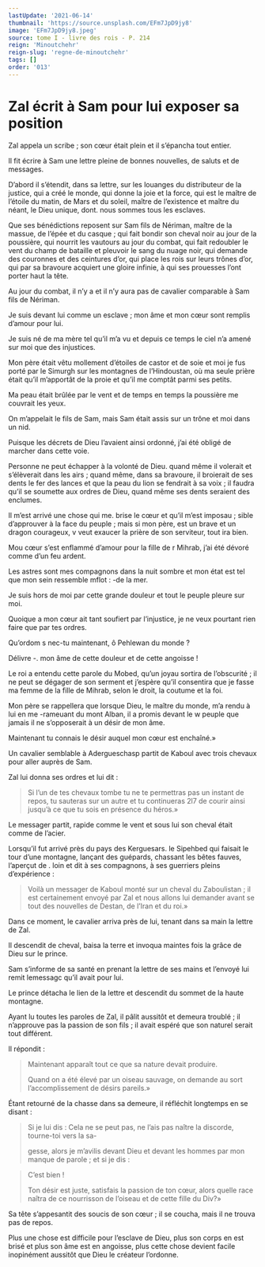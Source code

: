 ```yaml
---
lastUpdate: '2021-06-14'
thumbnail: 'https://source.unsplash.com/EFm7JpD9jy8'
image: 'EFm7JpD9jy8.jpeg'
source: tome I - livre des rois - P. 214
reign: 'Minoutchehr'
reign-slug: 'regne-de-minoutchehr'
tags: []
order: '013'
---
```


# Zal écrit à Sam pour lui exposer sa position

Zal appela un scribe ; son cœur était plein et il s’épancha tout entier.

Il fit écrire à Sam une lettre pleine de bonnes nouvelles, de saluts et de messages.

D’abord il s’étendit, dans sa lettre, sur les louanges du distributeur de la justice, qui a créé le monde, qui donne la joie et la force, qui est le maître de l’étoile du matin, de Mars et du soleil, maître de l’existence et maître du néant, le Dieu unique, dont. nous sommes tous les esclaves.

Que ses bénédictions reposent sur Sam fils de Nériman, maître de la massue, de l’épée et du casque ; qui fait bondir son cheval noir au jour de la poussière, qui nourrit les vautours au jour du combat, qui fait redoubler le vent du champ de bataille et pleuvoir le sang du nuage noir, qui demande des couronnes et des ceintures d’or, qui place les rois sur leurs trônes d’or, qui par sa bravoure acquiert une gloire infinie, à qui ses prouesses l’ont porter haut la tête.

Au jour du combat, il n’y a et il n’y aura pas de cavalier comparable à Sam fils de Nériman.

Je suis devant lui comme un esclave ; mon âme et mon cœur sont remplis d’amour pour lui.

Je suis né de ma mère tel qu’il m’a vu et depuis ce temps le ciel n’a amené sur moi que des injustices.

Mon père était vêtu mollement d’étoiles de castor et de soie et moi je fus porté par le Simurgh sur les montagnes de l’Hindoustan, où ma seule prière était qu’il m’apportât de la proie et qu’il me comptât parmi ses petits.

Ma peau était brûlée par le vent et de temps en temps la poussière me couvrait les yeux.

On m’appelait le fils de Sam, mais Sam était assis sur un trône et moi dans un nid.

Puisque les décrets de Dieu l’avaient ainsi ordonné, j’ai été obligé de marcher dans cette voie.

Personne ne peut échapper à la volonté de Dieu. quand même il volerait et s’élèverait dans les airs ; quand même, dans sa bravoure, il broierait de ses dents le fer des lances et que la peau du lion se fendrait à sa voix ; il faudra qu’il se soumette aux ordres de Dieu, quand même ses dents seraient des enclumes.

Il m’est arrivé une chose qui me. brise le cœur et qu’il m’est imposau ; sible d’approuver à la face du peuple ; mais si mon père, est un brave et un dragon courageux, v veut exaucer la prière de son serviteur, tout ira bien.

Mou cœur s’est enflammé d’amour pour la fille de r Mihrab, j’ai été dévoré comme d’un feu ardent.

Les astres sont mes compagnons dans la nuit sombre et mon état est tel que mon sein ressemble mflot : 
-de la mer.

Je suis hors de moi par cette grande douleur et tout le peuple pleure sur moi.

Quoique a mon cœur ait tant soufiert par l’injustice, je ne veux pourtant rien faire que par tes ordres.

Qu’ordom s nec-tu maintenant, ô Pehlewan du monde ?

Délivre
-. mon âme de cette douleur et de cette angoisse !

Le roi a entendu cette parole du Mobed, qu’un joyau sortira de l’obscurité ; il ne peut se dégager de son serment et j’espère qu’il consentira que je fasse ma femme de la fille de Mihrab, selon le droit, la coutume et la foi.

Mon père se rappellera que lorsque Dieu, le maître du monde, m’a rendu à lui en me
-rameuant du mont Alban, il a promis devant le w peuple que jamais il ne s’opposerait à un désir de mon âme.

Maintenant tu connais le désir auquel mon cœur est enchaîné.»

Un cavalier semblable à Adergueschasp partit de Kaboul avec trois chevaux pour aller auprès de Sam.

Zal lui donna ses ordres et lui dit :

> Si l’un de tes chevaux tombe tu ne te permettras pas un instant de repos, tu sauteras sur un autre et tu continueras 2l7 de courir ainsi jusqu’à ce que tu sois en présence du héros.»

Le messager partit, rapide comme le vent et sous lui son cheval était comme de l’acier.

Lorsqu’il fut arrivé près du pays des Kerguesars. le Sipehbed qui faisait le tour d’une montagne, lançant des guépards, chassant les bêtes fauves, l’aperçut de
. loin et dit à ses compagnons, à ses guerriers pleins d’expérience :

> Voilà un messager de Kaboul monté sur un cheval du Zaboulistan ; il est certainement envoyé par Zal et nous allons lui demander avant se tout des nouvelles de Destan, de l’Iran et du roi.»

Dans ce moment, le cavalier arriva près de lui, tenant dans sa main la lettre de Zal.

Il descendit de cheval, baisa la terre et invoqua maintes fois la grâce de Dieu sur le prince.

Sam s’informe de sa santé en prenant la lettre de ses mains et l’envoyé lui remit lemessagc qu’il avait pour lui.

Le prince détacha le lien de la lettre et descendit du sommet de la haute montagne.

Ayant lu toutes les paroles de Zal, il pâlit aussitôt et demeura troublé ; il n’approuve pas la passion de son fils ; il avait espéré que son naturel serait tout différent.

Il répondit :

> Maintenant apparaît tout ce que sa nature devait produire.
>
> Quand on a été élevé par un oiseau sauvage, on demande au sort l’accomplissement de désirs pareils.»

Étant retourné de la chasse dans sa demeure, il réfléchit longtemps en se disant :

> Si je lui dis : Cela ne se peut pas, ne l’ais pas naître la discorde, tourne-toi vers la sa-
>
> gesse, alors je m’avilis devant Dieu et devant les hommes par mon manque de parole ; et si je dis :

> C’est bien !
>
> Ton désir est juste, satisfais la passion de ton cœur, alors quelle race naîtra de ce nourrisson de l’oiseau et de cette fille du Div?»

Sa tête s’appesantit des soucis de son cœur ; il se coucha, mais il ne trouva pas de repos.

Plus une chose est difficile pour l’esclave de Dieu, plus son corps en est brisé et plus son âme est en angoisse, plus cette chose devient facile inopinément aussitôt que Dieu le créateur l’ordonne.
